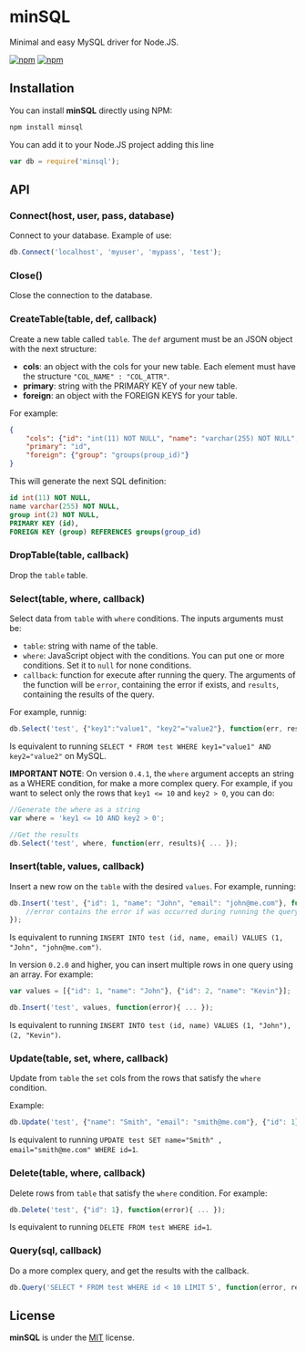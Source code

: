 # minSQL

Minimal and easy MySQL driver for Node.JS.

[![npm](https://img.shields.io/npm/v/minsql.svg?style=flat-square)](https://www.npmjs.com/package/minsql)
[![npm](https://img.shields.io/npm/dt/minsql.svg?style=flat-square)](https://www.npmjs.com/package/minsql)


## Installation

You can install **minSQL** directly using NPM:

```sh
npm install minsql
```

You can add it to your Node.JS project adding this line

```javascript
var db = require('minsql');
```

## API

### Connect(host, user, pass, database)

Connect to your database. Example of use:

```javascript
db.Connect('localhost', 'myuser', 'mypass', 'test');
```


### Close()

Close the connection to the database.

### CreateTable(table, def, callback)

Create a new table called `table`. The `def` argument must be an JSON object with the next structure:

- **cols**: an object with the cols for your new table. Each element must have the structure `"COL_NAME" : "COL_ATTR"`.
- **primary**: string with the PRIMARY KEY of your new table.
- **foreign**: an object with the FOREIGN KEYS for your table.

For example:

```json
{
	"cols": {"id": "int(11) NOT NULL", "name": "varchar(255) NOT NULL", "group": "int(2) NOT NULL", },
	"primary": "id",
	"foreign": {"group": "groups(proup_id)"}
}
```

This will generate the next SQL definition:

```sql
id int(11) NOT NULL,
name varchar(255) NOT NULL,
group int(2) NOT NULL,
PRIMARY KEY (id),
FOREIGN KEY (group) REFERENCES groups(group_id)
```


### DropTable(table, callback)

Drop the `table` table.


### Select(table, where, callback)

Select data from `table` with `where` conditions. The inputs arguments must be:

- `table`: string with name of the table.
- `where`: JavaScript object with the conditions. You can put one or more conditions. Set it to `null` for none conditions.
- `callback`: function for execute after running the query. The arguments of the function will be `error`, containing the error if exists, and `results`, containing the results of the query.

For example, runnig:

```javascript
db.Select('test', {"key1":"value1", "key2"="value2"}, function(err, results){ ... });
```

Is equivalent to running `SELECT * FROM test WHERE key1="value1" AND key2="value2"` on MySQL.


**IMPORTANT NOTE**: On version `0.4.1`, the `where` argument accepts an string as a WHERE condition, for make a more complex query. For example, if you want to select only the rows that `key1 <= 10` and `key2 > 0`, you can do:

```javascript
//Generate the where as a string
var where = 'key1 <= 10 AND key2 > 0';

//Get the results
db.Select('test', where, function(err, results){ ... });
```


### Insert(table, values, callback)

Insert a new row on the `table` with the desired `values`. For example, running:

```javascript
db.Insert('test', {"id": 1, "name": "John", "email": "john@me.com"}, function(error){
	//error contains the error if was occurred during running the query
});
```

Is equivalent to running `INSERT INTO test (id, name, email) VALUES (1, "John", "john@me.com")`.

In version `0.2.0` and higher, you can insert multiple rows in one query using an array. For example:

```javascript
var values = [{"id": 1, "name": "John"}, {"id": 2, "name": "Kevin"}];

db.Insert('test', values, function(error){ ... });
```

Is equivalent to running `INSERT INTO test (id, name) VALUES (1, "John"),(2, "Kevin")`.


### Update(table, set, where, callback)

Update from `table` the `set` cols from the rows that satisfy the `where` condition.

Example:

```javascript
db.Update('test', {"name": "Smith", "email": "smith@me.com"}, {"id": 1}, function(error){ ... });
```

Is equivalent to running `UPDATE test SET name="Smith" , email="smith@me.com" WHERE id=1`.


### Delete(table, where, callback)

Delete rows from `table` that satisfy the `where` condition. For example:

```javascript
db.Delete('test', {"id": 1}, function(error){ ... });
```

Is equivalent to running `DELETE FROM test WHERE id=1`.

### Query(sql, callback)

Do a more complex query, and get the results with the callback.

```javascript
db.Query('SELECT * FROM test WHERE id < 10 LIMIT 5', function(error, results) { ... });
```


## License

**minSQL** is under the [MIT](LICENSE) license.

